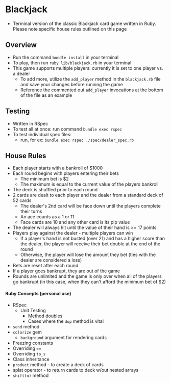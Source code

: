 # Blackjack

- Terminal version of the classic Blackjack card game written in Ruby. Please note specific house rules outlined on this page

## Overview

- Run the command `bundle install` in your terminal
- To play,  then run `ruby lib/blackjack.rb` in your terminal
- This game supports multiple players: currently it is set to one player vs. a dealer
  - To add more, utilize the `add_player` method in the `blackjack.rb` file and save your changes before running the game
  - Reference the commented out `add_player` invocations at the bottom of the file as an example

## Testing
  - Written in RSpec
  - To test all at once: run command `bundle exec rspec`
  - To test individual spec files:
    - run, for ex: `bundle exec rspec ./spec/dealer_spec.rb`

## House Rules
- Each player starts with a bankroll of $1000
- Each round begins with players entering their bets
  - The minimum bet is $2
  - The maximum is equal to the current value of the players bankroll
- The deck is shuffled prior to each round
- 2 cards are dealt to each player and the dealer from a standard deck of 52 cards
  - The dealer's 2nd card will be face down until the players complete their turns
  - An ace counts as a 1 or 11
  - Face cards are 10 and any other card is its pip value
- The dealer will always hit until the value of their hand is >= 17 points
- Players play against the dealer - multiple players can win
  - If a player's hand is not busted (over 21) and has a higher score than the dealer, the player will receive their bet double at the end of the round
  - Otherwise, the player will lose the amount they bet (ties with the dealer are considered a loss)
- Bets are reset after each round
- If a player goes bankrupt, they are out of the game
- Rounds are unlimited and the game is only over when all of the players go bankrupt (in this case, when they can't afford the minimum bet of $2)

#### Ruby Concepts (personal use)
- RSpec
  - Unit Testing
    - Method doubles
    - Cases where the `dup` method is vital
- `send` method
- `colorize` gem
  - `background` argument for rendering cards
- Freezing constants
- Overriding `==`
- Overriding `to_s`
- Class inheritance
- `product` method - to create a deck of cards
- splat operator - to return cards to deck w/out nested arrays
- `shift(n)` method
